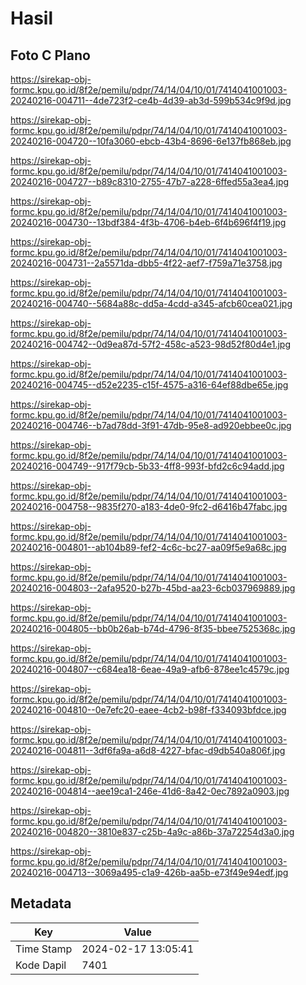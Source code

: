 # Hasil

## Foto C Plano

https://sirekap-obj-formc.kpu.go.id/8f2e/pemilu/pdpr/74/14/04/10/01/7414041001003-20240216-004711--4de723f2-ce4b-4d39-ab3d-599b534c9f9d.jpg

https://sirekap-obj-formc.kpu.go.id/8f2e/pemilu/pdpr/74/14/04/10/01/7414041001003-20240216-004720--10fa3060-ebcb-43b4-8696-6e137fb868eb.jpg

https://sirekap-obj-formc.kpu.go.id/8f2e/pemilu/pdpr/74/14/04/10/01/7414041001003-20240216-004727--b89c8310-2755-47b7-a228-6ffed55a3ea4.jpg

https://sirekap-obj-formc.kpu.go.id/8f2e/pemilu/pdpr/74/14/04/10/01/7414041001003-20240216-004730--13bdf384-4f3b-4706-b4eb-6f4b696f4f19.jpg

https://sirekap-obj-formc.kpu.go.id/8f2e/pemilu/pdpr/74/14/04/10/01/7414041001003-20240216-004731--2a5571da-dbb5-4f22-aef7-f759a71e3758.jpg

https://sirekap-obj-formc.kpu.go.id/8f2e/pemilu/pdpr/74/14/04/10/01/7414041001003-20240216-004740--5684a88c-dd5a-4cdd-a345-afcb60cea021.jpg

https://sirekap-obj-formc.kpu.go.id/8f2e/pemilu/pdpr/74/14/04/10/01/7414041001003-20240216-004742--0d9ea87d-57f2-458c-a523-98d52f80d4e1.jpg

https://sirekap-obj-formc.kpu.go.id/8f2e/pemilu/pdpr/74/14/04/10/01/7414041001003-20240216-004745--d52e2235-c15f-4575-a316-64ef88dbe65e.jpg

https://sirekap-obj-formc.kpu.go.id/8f2e/pemilu/pdpr/74/14/04/10/01/7414041001003-20240216-004746--b7ad78dd-3f91-47db-95e8-ad920ebbee0c.jpg

https://sirekap-obj-formc.kpu.go.id/8f2e/pemilu/pdpr/74/14/04/10/01/7414041001003-20240216-004749--917f79cb-5b33-4ff8-993f-bfd2c6c94add.jpg

https://sirekap-obj-formc.kpu.go.id/8f2e/pemilu/pdpr/74/14/04/10/01/7414041001003-20240216-004758--9835f270-a183-4de0-9fc2-d6416b47fabc.jpg

https://sirekap-obj-formc.kpu.go.id/8f2e/pemilu/pdpr/74/14/04/10/01/7414041001003-20240216-004801--ab104b89-fef2-4c6c-bc27-aa09f5e9a68c.jpg

https://sirekap-obj-formc.kpu.go.id/8f2e/pemilu/pdpr/74/14/04/10/01/7414041001003-20240216-004803--2afa9520-b27b-45bd-aa23-6cb037969889.jpg

https://sirekap-obj-formc.kpu.go.id/8f2e/pemilu/pdpr/74/14/04/10/01/7414041001003-20240216-004805--bb0b26ab-b74d-4796-8f35-bbee7525368c.jpg

https://sirekap-obj-formc.kpu.go.id/8f2e/pemilu/pdpr/74/14/04/10/01/7414041001003-20240216-004807--c684ea18-6eae-49a9-afb6-878ee1c4579c.jpg

https://sirekap-obj-formc.kpu.go.id/8f2e/pemilu/pdpr/74/14/04/10/01/7414041001003-20240216-004810--0e7efc20-eaee-4cb2-b98f-f334093bfdce.jpg

https://sirekap-obj-formc.kpu.go.id/8f2e/pemilu/pdpr/74/14/04/10/01/7414041001003-20240216-004811--3df6fa9a-a6d8-4227-bfac-d9db540a806f.jpg

https://sirekap-obj-formc.kpu.go.id/8f2e/pemilu/pdpr/74/14/04/10/01/7414041001003-20240216-004814--aee19ca1-246e-41d6-8a42-0ec7892a0903.jpg

https://sirekap-obj-formc.kpu.go.id/8f2e/pemilu/pdpr/74/14/04/10/01/7414041001003-20240216-004820--3810e837-c25b-4a9c-a86b-37a72254d3a0.jpg

https://sirekap-obj-formc.kpu.go.id/8f2e/pemilu/pdpr/74/14/04/10/01/7414041001003-20240216-004713--3069a495-c1a9-426b-aa5b-e73f49e94edf.jpg


## Metadata

| Key        | Value               |
| ---------- | ------------------- |
| Time Stamp | 2024-02-17 13:05:41 |
| Kode Dapil | 7401                |



